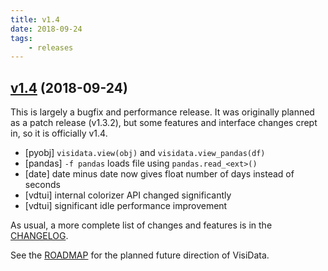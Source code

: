 ```yaml
---
title: v1.4
date: 2018-09-24
tags:
    - releases
---
```

## [v1.4](https://github.com/saulpw/visidata/releases/tag/v1.4) (2018-09-24)

This is largely a bugfix and performance release.  It was originally planned as a patch release (v1.3.2), but some features and interface changes crept in, so it is officially v1.4.

- [pyobj] `visidata.view(obj)` and `visidata.view_pandas(df)`
- [pandas] `-f pandas` loads file using `pandas.read_<ext>()`
- [date] date minus date now gives float number of days instead of seconds
- [vdtui] internal colorizer API changed significantly
- [vdtui] significant idle performance improvement

As usual, a more complete list of changes and features is in the [CHANGELOG](https://github.com/saulpw/visidata/blob/stable/CHANGELOG.md).

See the [ROADMAP](https://github.com/saulpw/visidata/blob/stable/dev/ROADMAP) for the planned future direction of VisiData.

